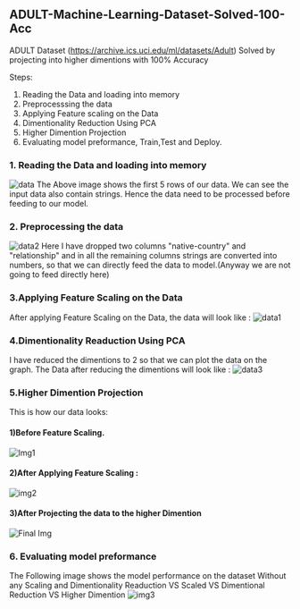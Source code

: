 ## ADULT-Machine-Learning-Dataset-Solved-100-Acc
ADULT Dataset (https://archive.ics.uci.edu/ml/datasets/Adult) Solved by projecting into higher dimentions with 100% Accuracy

Steps:
1) Reading the Data and loading into memory
2) Preprocesssing the data
3) Applying Feature scaling on the Data
4) Dimentionality Reduction Using PCA
5) Higher Dimention Projection
6) Evaluating model preformance, Train,Test and Deploy.

### 1. Reading the Data and loading into memory
![data](https://user-images.githubusercontent.com/46214838/60877426-6adb6e80-a25b-11e9-80d7-59eed3214153.png)
  The Above image shows the first 5 rows of our data. We can see the input data also contain strings. Hence the data need to be processed before feeding to our model.
  
### 2. Preprocessing the data
![data2](https://user-images.githubusercontent.com/46214838/60877685-ec330100-a25b-11e9-899c-a77f64a15970.png)
  Here I have dropped two columns "native-country" and "relationship" and in all the remaining columns strings are converted into numbers, so that we can directly feed the data to model.(Anyway we are not going to feed directly here)
  
### 3.Applying Feature Scaling on the Data
After applying Feature Scaling on the Data, the data will look like :
![data1](https://user-images.githubusercontent.com/46214838/60878479-69ab4100-a25d-11e9-80ad-d1d01c597b26.png)
  
### 4.Dimentionality Readuction Using PCA
  I have reduced the dimentions to 2 so that we can plot the data on the graph. The Data after reducing the dimentions will look like :
  ![data3](https://user-images.githubusercontent.com/46214838/60878788-0ff74680-a25e-11e9-9483-eb01eba50639.png)
  
### 5.Higher Dimention Projection
  This is how our data looks:
  #### 1)Before Feature Scaling.
  ![Img1](https://user-images.githubusercontent.com/46214838/60879015-767c6480-a25e-11e9-9016-4b04dde9d309.png)
  
  #### 2)After Applying Feature Scaling :
  ![img2](https://user-images.githubusercontent.com/46214838/60879218-d83cce80-a25e-11e9-8f23-f86e6c832778.png)
  #### 3)After Projecting the data to the higher Dimention
![Final Img](https://user-images.githubusercontent.com/46214838/60877071-b3def300-a25a-11e9-8aac-5ae30ed025de.png)


### 6. Evaluating model preformance
  The Following image shows the model performance on the dataset 
    Without any Scaling and Dimentionality Readuction VS Scaled VS Dimentional Reduction VS Higher Dimention 
    ![img3](https://user-images.githubusercontent.com/46214838/60879691-bf80e880-a25f-11e9-92f8-2c5b8e7dde33.png)
